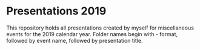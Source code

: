 # Presentations 2019
This repository holds all presentations created by myself for miscellaneous events for the 2019 calendar year. Folder names begin with <MONTH>-<DAY> format, followed by event name, followed by presentation title.
